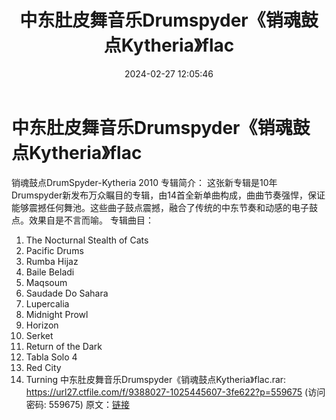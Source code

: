 ﻿---
title: 中东肚皮舞音乐Drumspyder《销魂鼓点Kytheria》flac
date: 2024-02-27 12:05:46
categories: 古典音乐、新世纪、纯音雅乐
tags: 纯音雅乐
---
# 中东肚皮舞音乐Drumspyder《销魂鼓点Kytheria》flac

销魂鼓点DrumSpyder-Kytheria 2010
专辑简介：
这张新专辑是10年Drumspyder新发布万众瞩目的专辑，由14首全新单曲构成，曲曲节奏强悍，保证能够震撼任何舞池。这些曲子鼓点震撼，融合了传统的中东节奏和动感的电子鼓点。效果自是不言而喻。
专辑曲目：
1. The Nocturnal Stealth of Cats
2. Pacific Drums
3. Rumba Hijaz
4. Baile Beladi
5. Maqsoum
6. Saudade Do Sahara
7. Lupercalia
8. Midnight Prowl
9. Horizon
10. Serket
11. Return of the Dark
12. Tabla Solo 4
13. Red City
14. Turning
中东肚皮舞音乐Drumspyder《销魂鼓点Kytheria》flac.rar: https://url27.ctfile.com/f/9388027-1025445607-3fe622?p=559675
(访问密码: 559675)
原文：[链接](https://blog.sina.com.cn/s/blog_1647c7e76010314ih.html)